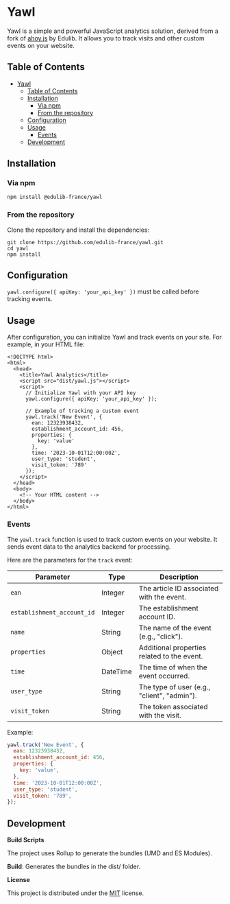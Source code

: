 # Yawl

Yawl is a simple and powerful JavaScript analytics solution, derived from a fork of [ahoy.js](https://github.com/ankane/ahoy.js) by Edulib. It allows you to track visits and other custom events on your website.

## Table of Contents

- [Yawl](#yawl)
  - [Table of Contents](#table-of-contents)
  - [Installation](#installation)
    - [Via npm](#via-npm)
    - [From the repository](#from-the-repository)
  - [Configuration](#configuration)
  - [Usage](#usage)
    - [Events](#events)
  - [Development](#development)

## Installation

### Via npm

```bash
npm install @edulib-france/yawl
```

### From the repository

Clone the repository and install the dependencies:

```
git clone https://github.com/edulib-france/yawl.git
cd yawl
npm install
```

## Configuration

`yawl.configure({ apiKey: 'your_api_key' })` must be called before tracking events.

## Usage

After configuration, you can initialize Yawl and track events on your site. For example, in your HTML file:

```
<!DOCTYPE html>
<html>
  <head>
    <title>Yawl Analytics</title>
    <script src="dist/yawl.js"></script>
    <script>
      // Initialize Yawl with your API key
      yawl.configure({ apiKey: 'your_api_key' });

      // Example of tracking a custom event
      yawl.track('New Event', {
        ean: 12323938432,
        establishment_account_id: 456,
        properties: {
          key: 'value'
        },
        time: '2023-10-01T12:00:00Z',
        user_type: 'student',
        visit_token: '789'
      });
    </script>
  </head>
  <body>
    <!-- Your HTML content -->
  </body>
</html>
```

### Events

The `yawl.track` function is used to track custom events on your website. It sends event data to the analytics backend for processing.

Here are the parameters for the `track` event:

| Parameter                  | Type     | Description                                 |
| -------------------------- | -------- | ------------------------------------------- |
| `ean`                      | Integer  | The article ID associated with the event.   |
| `establishment_account_id` | Integer  | The establishment account ID.               |
| `name`                     | String   | The name of the event (e.g., "click").      |
| `properties`               | Object   | Additional properties related to the event. |
| `time`                     | DateTime | The time of when the event occurred.        |
| `user_type`                | String   | The type of user (e.g., "client", "admin"). |
| `visit_token`              | String   | The token associated with the visit.        |

Example:

```javascript
yawl.track('New Event', {
  ean: 12323938432,
  establishment_account_id: 456,
  properties: {
    key: 'value',
  },
  time: '2023-10-01T12:00:00Z',
  user_type: 'student',
  visit_token: '789',
});
```

## Development

**Build Scripts**

The project uses Rollup to generate the bundles (UMD and ES Modules).

**Build**:
Generates the bundles in the dist/ folder.

**License**

This project is distributed under the [MIT](LICENSE.txt) license.
